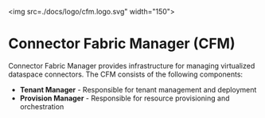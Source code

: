 <img src=./docs/logo/cfm.logo.svg" width="150">

# Connector Fabric Manager (CFM)

Connector Fabric Manager provides infrastructure for managing virtualized dataspace connectors. The CFM consists of the
following components:

- **Tenant Manager** - Responsible for tenant management and deployment
- **Provision Manager** - Responsible for resource provisioning and orchestration


